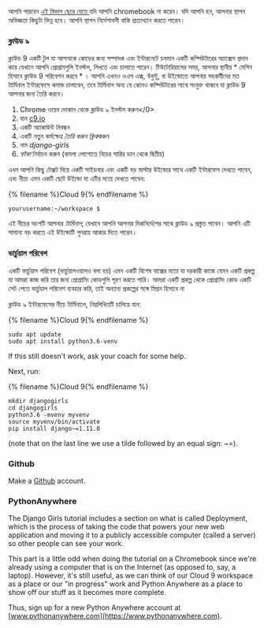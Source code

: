আপনি পারবেন [ এই বিভাগ ছেরে যেতে ](http://tutorial.djangogirls.org/en/installation/#install-python) যদি আপনি chromebook না করেন। যদি আপনি হন, আপনার স্থাপন অভিজ্ঞতা কিছুটা ভিন্ন হবে। আপনি স্থাপন নির্দেশাবলী বাকি প্রত্যাখ্যান করতে পারেন।

### ক্লাউড ৯

ক্লাউড 9 একটি টুল যা আপনাকে কোডের জন্য সম্পাদক এবং ইন্টারনেটে চলমান একটি কম্পিউটারের অ্যাক্সেস প্রদান করে যেখানে আপনি প্রোগ্রামগুলি ইনস্টল, লিখতে এবং চালাতে পারেন। টিউটোরিয়ালের সময়, আপনার স্থানীয় * মেশিন হিসাবে ক্লাউড 9 পরিবেশন করবে * । আপনি এখনও ওএস এক্স, উবুন্টু, বা উইন্ডোতে আপনার সহকর্মীদের মত টার্মিনাল ইন্টারফেসে কমান্ড চালাবেন, তবে টার্মিনাল অন্য যে কোনও কম্পিউটারের সাথে সংযুক্ত থাকবে যা ক্লাউড 9 আপনার জন্য তৈরি করবে।

1. </a>Chrome ওয়েব দোকান থেকে ক্লাউড ৯ ইনস্টল করুন</0>
2. যান [c9.io](https://c9.io)
3. একটি অ্যাকাউন্ট নিবন্ধন
4. একটি নতুন কর্মক্ষেত্র *তৈরি করুন ক্লিক*করুন
5. নাম *django-girls*
6. *ফাঁকা* নির্বাচন করুন (কমলা লোগোতে নিচের সারির ডান থেকে দ্বিতীয়)

এখন আপনি কিছু টেক্সট দিয়ে একটি সাইডবার এবং একটি বড় মাস্টার উইন্ডোর সাথে একটি ইন্টারফেস দেখতে পাবেন, এবং নীচে এমন একটি ছোট উইন্ডো যা এটির মতো দেখতে পাবেন:

{% filename %}Cloud 9{% endfilename %}

    yourusername:~/workspace $
    

এই নীচের অংশটি আপনার *টার্মিনাল*, যেখানে আপনি আপনার দিকনির্দেশের সাথে ক্লাউড ৯ প্রস্তুত পাবেন। আপনি এটি সামান্য বড় করতে এই উইন্ডোটি পুনরায় আকার দিতে পারেন।

### ভার্চুয়াল পরিবেশ

একটি ভার্চুয়াল পরিবেশ (ভার্চুয়ালওয়ালও বলা হয়) এমন একটি বিশেষ বাক্সের মতো যা দরকারী কাজে যেমন একটি প্রকল্প যা আমরা কাজ করি তার জন্য প্রোগ্রামিং কোডগুলি পূরণ করতে পারি। আমরা একটি প্রকল্প থেকে প্রোগ্রামিং কোড একটি সেট পেতে ভার্চুয়াল পরিবেশ ব্যবহার করি, তাই অন্যান্য প্রকল্পের সঙ্গে মিশ্রন হিসাবে না

ক্লাউড ৯ ইন্টারফেসের নীচে টার্মিনালে, নিম্নলিখিতটি চালিয়ে যান:

{% filename %}Cloud 9{% endfilename %}

    sudo apt update
    sudo apt install python3.6-venv
    

If this still doesn't work, ask your coach for some help.

Next, run:

{% filename %}Cloud 9{% endfilename %}

    mkdir djangogirls
    cd djangogirls
    python3.6 -mvenv myvenv
    source myvenv/bin/activate
    pip install django~=1.11.0
    

(note that on the last line we use a tilde followed by an equal sign: ~=).

### Github

Make a [Github](https://github.com) account.

### PythonAnywhere

The Django Girls tutorial includes a section on what is called Deployment, which is the process of taking the code that powers your new web application and moving it to a publicly accessible computer (called a server) so other people can see your work.

This part is a little odd when doing the tutorial on a Chromebook since we're already using a computer that is on the Internet (as opposed to, say, a laptop). However, it's still useful, as we can think of our Cloud 9 workspace as a place or our "in progress" work and Python Anywhere as a place to show off our stuff as it becomes more complete.

Thus, sign up for a new Python Anywhere account at [www.pythonanywhere.com](https://www.pythonanywhere.com).